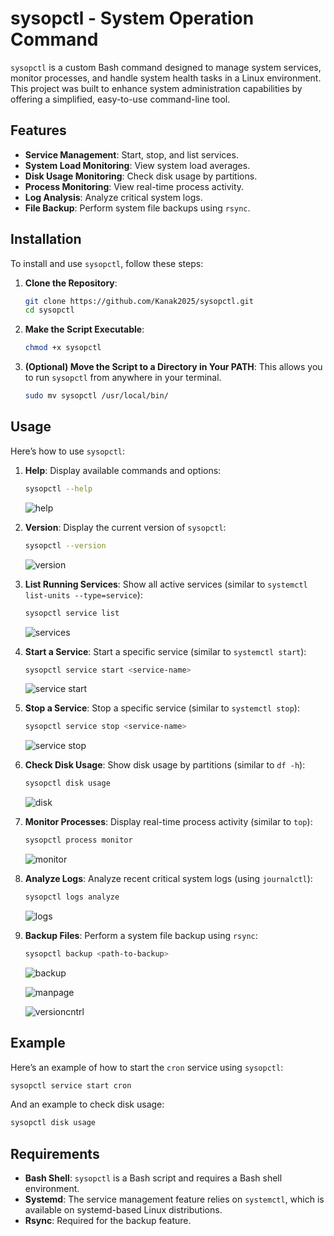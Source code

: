 
# sysopctl - System Operation Command

`sysopctl` is a custom Bash command designed to manage system services, monitor processes, and handle system health tasks in a Linux environment. This project was built to enhance system administration capabilities by offering a simplified, easy-to-use command-line tool.

## Features

- **Service Management**: Start, stop, and list services.
- **System Load Monitoring**: View system load averages.
- **Disk Usage Monitoring**: Check disk usage by partitions.
- **Process Monitoring**: View real-time process activity.
- **Log Analysis**: Analyze critical system logs.
- **File Backup**: Perform system file backups using `rsync`.

## Installation

To install and use `sysopctl`, follow these steps:

1. **Clone the Repository**:
   ```bash
   git clone https://github.com/Kanak2025/sysopctl.git
   cd sysopctl
   ```

2. **Make the Script Executable**:
   ```bash
   chmod +x sysopctl
   ```

3. **(Optional) Move the Script to a Directory in Your PATH**:
   This allows you to run `sysopctl` from anywhere in your terminal.
   ```bash
   sudo mv sysopctl /usr/local/bin/
   ```

## Usage

Here’s how to use `sysopctl`:

1. **Help**: Display available commands and options:
   ```bash
   sysopctl --help
   ```
   ![help](https://github.com/user-attachments/assets/92cb6bdc-d8ff-4318-8ece-d73a9b76f7ea)

   
2. **Version**: Display the current version of `sysopctl`:
   ```bash
   sysopctl --version
   ```
   ![version](https://github.com/user-attachments/assets/0773f771-2352-4e07-b753-455d7b8ee64d)


3. **List Running Services**: Show all active services (similar to `systemctl list-units --type=service`):
   ```bash
   sysopctl service list
   ```
   ![services](https://github.com/user-attachments/assets/20c21313-1570-49ec-b9ae-21e851a356d3)

   

4. **Start a Service**: Start a specific service (similar to `systemctl start`):
   ```bash
   sysopctl service start <service-name>
   ```
   ![service start](https://github.com/user-attachments/assets/de33e10b-de80-4af9-9ad1-f7603e740c3b)


5. **Stop a Service**: Stop a specific service (similar to `systemctl stop`):
   ```bash
   sysopctl service stop <service-name>
   ```
   ![service stop](https://github.com/user-attachments/assets/3486869a-0d97-4606-a7ba-2c4bddd78510)


6. **Check Disk Usage**: Show disk usage by partitions (similar to `df -h`):
   ```bash
   sysopctl disk usage
   ```
   ![disk](https://github.com/user-attachments/assets/7028b511-3d59-4a1d-82a7-c3d9b03f51b6)


7. **Monitor Processes**: Display real-time process activity (similar to `top`):
   ```bash
   sysopctl process monitor
   ```
   ![monitor](https://github.com/user-attachments/assets/c02323d1-bd74-46b0-812a-3c7d92a6a6f3)


8. **Analyze Logs**: Analyze recent critical system logs (using `journalctl`):
   ```bash
   sysopctl logs analyze
   ```
   ![logs](https://github.com/user-attachments/assets/79e09295-0343-49e2-b4fe-2c18302fdd4a)


9. **Backup Files**: Perform a system file backup using `rsync`:
   ```bash
   sysopctl backup <path-to-backup>
   ```
   ![backup](https://github.com/user-attachments/assets/ebb1e922-b781-4850-8ff1-d2e0d74c2e90)

   ![manpage](https://github.com/user-attachments/assets/18108255-9d8f-4d1a-bde0-0321585bca1d)

   ![versioncntrl](https://github.com/user-attachments/assets/2e42d437-a5a8-412a-bccb-d31930f4df8b)


## Example

Here’s an example of how to start the `cron` service using `sysopctl`:

```bash
sysopctl service start cron
```

And an example to check disk usage:

```bash
sysopctl disk usage
```

## Requirements

- **Bash Shell**: `sysopctl` is a Bash script and requires a Bash shell environment.
- **Systemd**: The service management feature relies on `systemctl`, which is available on systemd-based Linux distributions.
- **Rsync**: Required for the backup feature.

 
